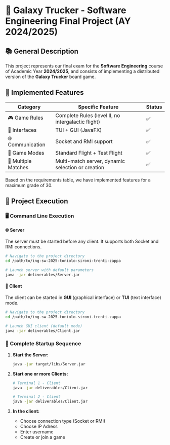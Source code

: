 # 🚀 Galaxy Trucker - Software Engineering Final Project (AY 2024/2025)

## 📚 General Description

This project represents our final exam for the **Software Engineering** course of Academic Year **2024/2025**, and consists of implementing a distributed version of the **Galaxy Trucker** board game.

## 🧩 Implemented Features

| Category                   | Specific Feature                                               | Status |
|---------------------------|----------------------------------------------------------------|--------|
| 🎮 Game Rules              | Complete Rules (level II, no intergalactic flight)            | ✅     |
| 🔄 Interfaces              | TUI + GUI (JavaFX)                                           | ✅     |
| 🌐 Communication           | Socket and RMI support                                       | ✅     |
| 🚀 Game Modes              | Standard Flight + Test Flight                                 | ✅     |
| 🔁 Multiple Matches        | Multi-match server, dynamic selection or creation            | ✅     |

Based on the requirements table, we have implemented features for a maximum grade of 30.

## 🚀 Project Execution

### 🖥️ Command Line Execution

#### 🌐 Server

The server must be started before any client. It supports both Socket and RMI connections.

```bash
# Navigate to the project directory
cd /path/to/ing-sw-2025-toniolo-sironi-trenti-zappa

# Launch server with default parameters
java -jar deliverables/Server.jar
```

#### 📱 Client

The client can be started in **GUI** (graphical interface) or **TUI** (text interface) mode.

```bash
# Navigate to the project directory
cd /path/to/ing-sw-2025-toniolo-sironi-trenti-zappa

# Launch GUI client (default mode)
java -jar deliverables/Client.jar

```

### 🔄 Complete Startup Sequence

1. **Start the Server:**
   ```bash
   java -jar target/libs/Server.jar
   ```
   
2. **Start one or more Clients:**
   ```bash
   # Terminal 1 - Client
   java -jar deliverables/Client.jar
   
   # Terminal 2 - Client
   java -jar deliverables/Client.jar
   ```

3. **In the client:** 
   - Choose connection type (Socket or RMI)
   - Choose IP Adress
   - Enter username
   - Create or join a game
